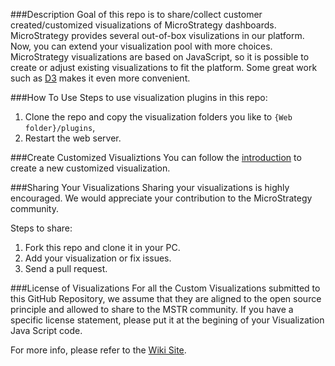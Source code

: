 ###Description
Goal of this repo is to share/collect customer created/customized visualizations of MicroStrategy dashboards. MicroStrategy provides several out-of-box visulizations in our platform. Now, you can extend your visualization pool with more choices. MicroStrategy visualizations are based on JavaScript, so it is possible to create or adjust existing visualizations to fit the platform. Some great work such as [D3](https://github.com/mbostock/d3) makes it even more convenient.

###How To Use
Steps to use visualization plugins in this repo:

1. Clone the repo and copy the visualization folders you like to `{Web folder}/plugins`,
2. Restart the web server.

###Create Customized Visualiztions 
You can follow the [introduction](https://lw.microstrategy.com/msdz/MSDL/10/docs/projects/VisSDK_All/default.htm#topics/HTML5/Creating_an_HTML5_visualization.htm) to create a new customized visualization.

###Sharing Your Visualizations
Sharing your visualizations is highly encouraged. We would appreciate your contribution to the MicroStrategy community.

Steps to share:

1. Fork this repo and clone it in your PC.
2. Add your visualization or fix issues.
3. Send a pull request.

###License of Visualizations
For all the Custom Visualizations submitted to this GitHub Repository, we assume that they are aligned to the open source principle and allowed to share to the MSTR community. If you have a specific license statement, please put it at the begining of your Visualization Java Script code. 

For more info, please refer to the [Wiki Site](https://github.com/mstr-dev/Visualization-Plugins/wiki).
